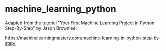 # machine_learning_python

Adapted from the tutorial "Your First Machine Learning Project in Python Step-By-Step" by Jason Brownlee:

https://machinelearningmastery.com/machine-learning-in-python-step-by-step/

